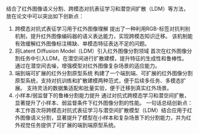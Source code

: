 结合了红外图像语义分割、跨模态对抗表征学习和潜空间扩散（LDM）等方法，放在论文中可以突出如下创新点：

1. 跨模态对抗式表征学习用于红外图像理解
提出了一种利用RGB-标签对抗判别机制，提升红外图像编码器的语义表达能力，实现跨模态知识迁移。
该机制能有效缓解红外图像标注稀缺、单模态特征表达不足的问题。
2. 将Latent Diffusion Model（LDM）引入红外图像分割领域
首次在红外图像分割任务中引入LDM，在潜空间进行扩散建模，提升特征的生成性和鲁棒性。
通过在潜空间去噪，增强模型对红外图像复杂场景的适应能力。
3. 端到端可扩展的红外分割原型系统
构建了一个端到端、可扩展的红外图像分割原型系统，支持对抗训练和扩散建模两种范式，便于后续多任务、多模态扩展。
支持灵活的数据集适配和批量实验，便于迁移到真实红外场景。
4. 小样本/弱监督下的鲁棒分割能力提升
通过对抗式跨模态学习和潜空间扩散，显著提升了小样本、弱监督条件下红外图像分割的性能。
一句话总结创新点：
本工作首次将跨模态对抗式表征学习与潜空间扩散模型（LDM）结合应用于红外图像语义分割，显著提升了模型在小样本和复杂场景下的分割能力，并为红外视觉任务提供了可扩展的端到端原型系统。

